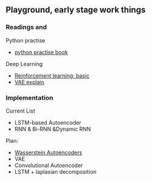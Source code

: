 ## Playground, early stage work things 

### Readings and 

Python practise

  * [python practise book](https://anandology.com/python-practice-book/index.html)

Deep Learning 
    
  * [Reinforcement learning: basic](http://kvfrans.com/reinforcement-learning-basics/)
  * [VAE explain](http://kvfrans.com/variational-autoencoders-explained/)
  
  
### Implementation

Current List

  * LSTM-based Autoencoder
  * RNN & Bi-RNN &Dynamic RNN 

Plan:

  * [Wasserstein Autoencoders](https://github.com/zc8340311/Bookrack-of-East-Kingdoms/blob/master/4Deep%20Learning%20General/1Autoencoders/Wasserstein%20Autoencoders.pdf)
  * VAE
  * Convolutional Autoencoder
  * LSTM + laplasian decomposition
  
